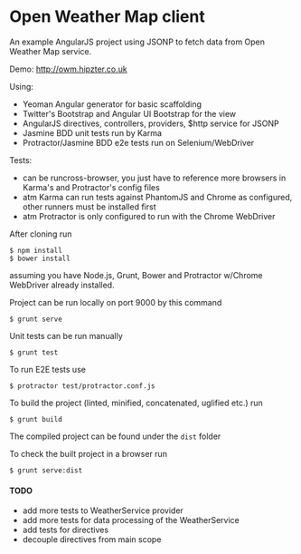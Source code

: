 Open Weather Map client
============

An example AngularJS project using JSONP to fetch data from Open Weather Map service.

Demo: http://owm.hipzter.co.uk

Using:

- Yeoman Angular generator for basic scaffolding
- Twitter's Bootstrap and Angular UI Bootstrap for the view
- AngularJS directives, controllers, providers, $http service for JSONP
- Jasmine BDD unit tests run by Karma
- Protractor/Jasmine BDD e2e tests run on Selenium/WebDriver

Tests:
- can be runcross-browser, you just have to reference more browsers in Karma's and Protractor's config files
- atm Karma can run tests against PhantomJS and Chrome as configured, other runners must be installed first
- atm Protractor is only configured to run with the Chrome WebDriver

After cloning run

```
$ npm install
$ bower install
```

assuming you have Node.js, Grunt, Bower and Protractor w/Chrome WebDriver already installed.

Project can be run locally on port 9000 by this command

```
$ grunt serve
```

Unit tests can be run manually

```
$ grunt test
```

To run E2E tests use

```
$ protractor test/protractor.conf.js
```

To build the project (linted, minified, concatenated, uglified etc.) run

```
$ grunt build
```

The compiled project can be found under the `dist` folder

To check the built project in a browser run

```
$ grunt serve:dist
```

#### TODO

- add more tests to WeatherService provider
- add more tests for data processing of the WeatherService
- add tests for directives
- decouple directives from main scope
